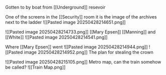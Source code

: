 Gotten to by boat from [[Underground]] resevoir


One of the screens in the [[Security]] room
it is the image of the archives next to the ladder
![[Pasted image 20250428214651.png]]

![[Pasted image 20250428214733.png]]
[[Mary Epsen]] [[Manning]] and [[White]]
![[Pasted image 20250428214541.png]]

Where [[Mary Epsen]] went
![[Pasted image 20250428214944.png]]
![[Pasted image 20250428214952.png]]
The plan for stealing the crown

![[Pasted image 20250428215105.png]]
Metro map, can the train somehow be called?
![[Train Map.png]]

